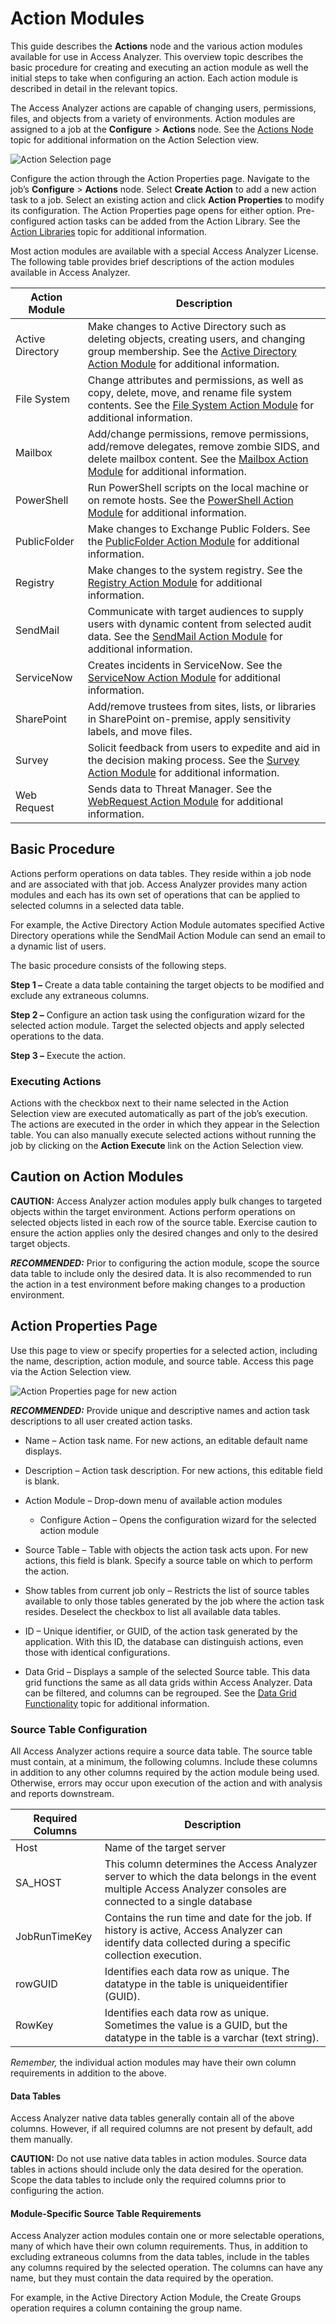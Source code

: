 # Action Modules

This guide describes the **Actions** node and the various action modules available for use in Access
Analyzer. This overview topic describes the basic procedure for creating and executing an action
module as well the initial steps to take when configuring an action. Each action module is described
in detail in the relevant topics.

The Access Analyzer actions are capable of changing users, permissions, files, and objects from a
variety of environments. Action modules are assigned to a job at the **Configure** > **Actions**
node. See the [Actions Node](../jobs/job/configure/actions.md) topic for additional information on
the Action Selection view.

![Action Selection page](../../../../../static/img/product_docs/accessanalyzer/admin/action/actionselection.webp)

Configure the action through the Action Properties page. Navigate to the job’s **Configure** >
**Actions** node. Select **Create Action** to add a new action task to a job. Select an existing
action and click **Action Properties** to modify its configuration. The Action Properties page opens
for either option. Pre-configured action tasks can be added from the Action Library. See the
[Action Libraries](libraries.md) topic for additional information.

Most action modules are available with a special Access Analyzer License. The following table
provides brief descriptions of the action modules available in Access Analyzer.

| Action Module    | Description                                                                                                                                                                                                 |
| ---------------- | ----------------------------------------------------------------------------------------------------------------------------------------------------------------------------------------------------------- |
| Active Directory | Make changes to Active Directory such as deleting objects, creating users, and changing group membership. See the [Active Directory Action Module](activedirectory/overview.md) for additional information. |
| File System      | Change attributes and permissions, as well as copy, delete, move, and rename file system contents. See the [File System Action Module](filesystem/overview.md) for additional information.                  |
| Mailbox          | Add/change permissions, remove permissions, add/remove delegates, remove zombie SIDS, and delete mailbox content. See the [Mailbox Action Module](mailbox/overview.md) for additional information.          |
| PowerShell       | Run PowerShell scripts on the local machine or on remote hosts. See the [PowerShell Action Module](powershell/overview.md) for additional information.                                                      |
| PublicFolder     | Make changes to Exchange Public Folders. See the [PublicFolder Action Module](publicfolder/overview.md) for additional information.                                                                         |
| Registry         | Make changes to the system registry. See the [Registry Action Module](registry/overview.md) for additional information.                                                                                     |
| SendMail         | Communicate with target audiences to supply users with dynamic content from selected audit data. See the [SendMail Action Module](sendmail/overview.md) for additional information.                         |
| ServiceNow       | Creates incidents in ServiceNow. See the [ServiceNow Action Module](servicenow/overview.md) for additional information.                                                                                     |
| SharePoint       | Add/remove trustees from sites, lists, or libraries in SharePoint on-premise, apply sensitivity labels, and move files.                                                                                     |
| Survey           | Solicit feedback from users to expedite and aid in the decision making process. See the [Survey Action Module](survey/overview.md) for additional information.                                              |
| Web Request      | Sends data to Threat Manager. See the [WebRequest Action Module](webrequest/overview.md) for additional information.                                                                                        |

## Basic Procedure

Actions perform operations on data tables. They reside within a job node and are associated with
that job. Access Analyzer provides many action modules and each has its own set of operations that
can be applied to selected columns in a selected data table.

For example, the Active Directory Action Module automates specified Active Directory operations
while the SendMail Action Module can send an email to a dynamic list of users.

The basic procedure consists of the following steps.

**Step 1 –** Create a data table containing the target objects to be modified and exclude any
extraneous columns.

**Step 2 –** Configure an action task using the configuration wizard for the selected action module.
Target the selected objects and apply selected operations to the data.

**Step 3 –** Execute the action.

### Executing Actions

Actions with the checkbox next to their name selected in the Action Selection view are executed
automatically as part of the job’s execution. The actions are executed in the order in which they
appear in the Selection table. You can also manually execute selected actions without running the
job by clicking on the **Action Execute** link on the Action Selection view.

## Caution on Action Modules

**CAUTION:** Access Analyzer action modules apply bulk changes to targeted objects within the target
environment. Actions perform operations on selected objects listed in each row of the source table.
Exercise caution to ensure the action applies only the desired changes and only to the desired
target objects.

**_RECOMMENDED:_** Prior to configuring the action module, scope the source data table to include
only the desired data. It is also recommended to run the action in a test environment before making
changes to a production environment.

## Action Properties Page

Use this page to view or specify properties for a selected action, including the name, description,
action module, and source table. Access this page via the Action Selection view.

![Action Properties page for new action](../../../../../static/img/product_docs/accessanalyzer/admin/action/actionproperties.webp)

**_RECOMMENDED:_** Provide unique and descriptive names and action task descriptions to all user
created action tasks.

- Name – Action task name. For new actions, an editable default name displays.
- Description – Action task description. For new actions, this editable field is blank.
- Action Module – Drop-down menu of available action modules

    - Configure Action – Opens the configuration wizard for the selected action module

- Source Table – Table with objects the action task acts upon. For new actions, this field is blank.
  Specify a source table on which to perform the action.
- Show tables from current job only – Restricts the list of source tables available to only those
  tables generated by the job where the action task resides. Deselect the checkbox to list all
  available data tables.
- ID – Unique identifier, or GUID, of the action task generated by the application. With this ID,
  the database can distinguish actions, even those with identical configurations.
- Data Grid – Displays a sample of the selected Source table. This data grid functions the same as
  all data grids within Access Analyzer. Data can be filtered, and columns can be regrouped. See the
  [Data Grid Functionality](../navigate/datagrid.md) topic for additional information.

### Source Table Configuration

All Access Analyzer actions require a source data table. The source table must contain, at a
minimum, the following columns. Include these columns in addition to any other columns required by
the action module being used. Otherwise, errors may occur upon execution of the action and with
analysis and reports downstream.

| Required Columns | Description                                                                                                                                                   |
| ---------------- | ------------------------------------------------------------------------------------------------------------------------------------------------------------- |
| Host             | Name of the target server                                                                                                                                     |
| SA_HOST          | This column determines the Access Analyzer server to which the data belongs in the event multiple Access Analyzer consoles are connected to a single database |
| JobRunTimeKey    | Contains the run time and date for the job. If history is active, Access Analyzer can identify data collected during a specific collection execution.         |
| rowGUID          | Identifies each data row as unique. The datatype in the table is uniqueidentifier (GUID).                                                                     |
| RowKey           | Identifies each data row as unique. Sometimes the value is a GUID, but the datatype in the table is a varchar (text string).                                  |

_Remember,_ the individual action modules may have their own column requirements in addition to the
above.

#### Data Tables

Access Analyzer native data tables generally contain all of the above columns. However, if all
required columns are not present by default, add them manually.

**CAUTION:** Do not use native data tables in action modules. Source data tables in actions should
include only the data desired for the operation. Scope the data tables to include only the required
columns prior to configuring the action.

#### Module-Specific Source Table Requirements

Access Analyzer action modules contain one or more selectable operations, many of which have their
own column requirements. Thus, in addition to excluding extraneous columns from the data tables,
include in the tables any columns required by the selected operation. The columns can have any name,
but they must contain the data required by the operation.

For example, in the Active Directory Action Module, the Create Groups operation requires a column
containing the group name.
